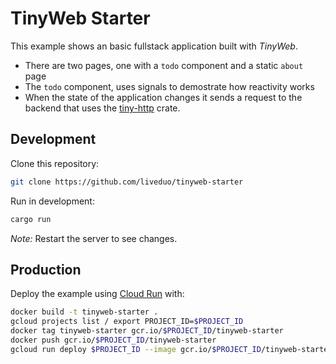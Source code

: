 # TinyWeb Starter

This example shows an basic fullstack application built with *TinyWeb*.

- There are two pages, one with a `todo` component and a static `about` page
- The `todo` component, uses signals to demostrate how reactivity works
- When the state of the application changes it sends a request to the backend that uses the [tiny-http](https://crates.io/crates/tiny-http) crate.

## Development

Clone this repository:
```sh
git clone https://github.com/liveduo/tinyweb-starter
```
Run in development:
```sh
cargo run
```

*Note:* Restart the server to see changes.

## Production

Deploy the example using [Cloud Run](https://cloud.google.com/run) with:

```sh
docker build -t tinyweb-starter .
gcloud projects list / export PROJECT_ID=$PROJECT_ID
docker tag tinyweb-starter gcr.io/$PROJECT_ID/tinyweb-starter
docker push gcr.io/$PROJECT_ID/tinyweb-starter
gcloud run deploy $PROJECT_ID --image gcr.io/$PROJECT_ID/tinyweb-starter --project $PROJECT_ID --allow-unauthenticated
```
